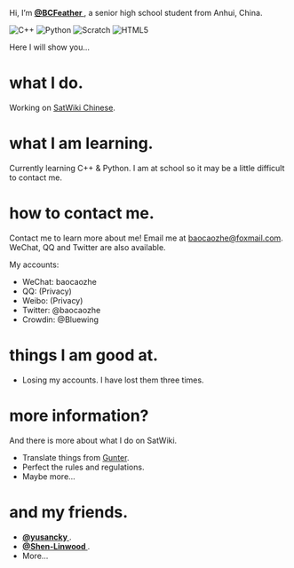 Hi, I’m **[@BCFeather ](https://github.com/BCFeather)**, a senior high school student from Anhui, China.

![C++](https://img.shields.io/badge/C%2B%2B-00599C?style=for-the-badge&logo=c%2B%2B&logoColor=white)
![Python](https://img.shields.io/badge/Python-FFD43B?style=for-the-badge&logo=python&logoColor=blue)
![Scratch](https://img.shields.io/badge/Scratch-4D97FF?style=for-the-badge&logo=Scratch&logoColor=white)
![HTML5](https://img.shields.io/badge/HTML5-E34F26?style=for-the-badge&logo=html5&logoColor=white)

Here I will show you…
# what I do.
Working on [SatWiki Chinese](https://sat.huijiwiki.com).
# what I am learning.
Currently learning C++ & Python. I am at school so it may be a little difficult to contact me.
# how to contact me.
Contact me to learn more about me! Email me at baocaozhe@foxmail.com. WeChat, QQ and Twitter are also available.

My accounts:
- WeChat: baocaozhe
- QQ: (Privacy)
- Weibo: (Privacy)
- Twitter: @baocaozhe
- Crowdin: @Bluewing
# things I am good at.
- Losing my accounts. I have lost them three times.
# more information?
And there is more about what I do on SatWiki.
- Translate things from [Gunter](https://space.skyrocket.de/).
- Perfect the rules and regulations.
- Maybe more…

# and my friends.
- **[@yusancky ](https://github.com/yusancky)**.
- **[@Shen-Linwood ](https://github.com/Shen-Linwood)**.
- More...

<!---
BCFeather/BCFeather is a ✨ special ✨ repository because its `README.md` (this file) appears on your GitHub profile.
You can click the Preview link to take a look at your changes.
--->
